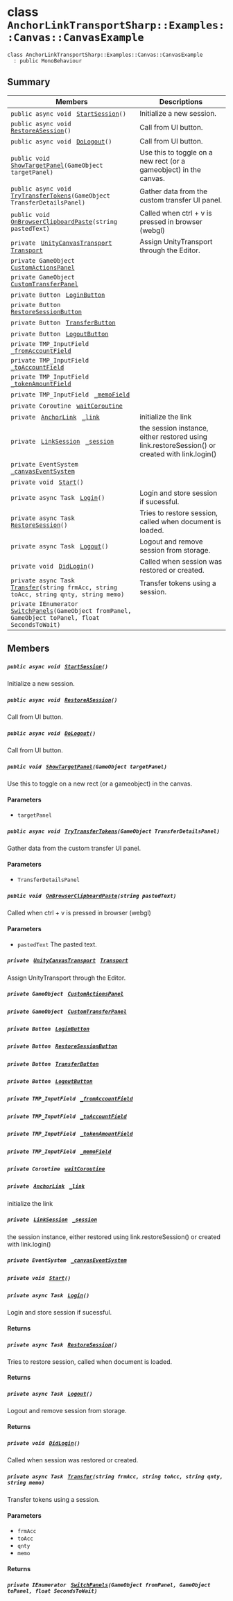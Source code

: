# class `AnchorLinkTransportSharp::Examples::Canvas::CanvasExample` 

```
class AnchorLinkTransportSharp::Examples::Canvas::CanvasExample
  : public MonoBehaviour
```

## Summary

 Members                                | Descriptions                                
----------------------------------------|---------------------------------------------
`public async void ` [`StartSession`](#class_anchor_link_transport_sharp_1_1_examples_1_1_canvas_1_1_canvas_example_1a21a21c71ee0ace02fd3160e2837634eb)`()` | Initialize a new session.
`public async void ` [`RestoreASession`](#class_anchor_link_transport_sharp_1_1_examples_1_1_canvas_1_1_canvas_example_1afea5a36560e6fcb1b0678f39a5c15b7a)`()` | Call from UI button.
`public async void ` [`DoLogout`](#class_anchor_link_transport_sharp_1_1_examples_1_1_canvas_1_1_canvas_example_1a50120f60083f3b65162d886528fbe29c)`()` | Call from UI button.
`public void ` [`ShowTargetPanel`](#class_anchor_link_transport_sharp_1_1_examples_1_1_canvas_1_1_canvas_example_1aa07ec4761b8644ff9aeaf15c3872dcdd)`(GameObject targetPanel)` | Use this to toggle on a new rect (or a gameobject) in the canvas.
`public async void ` [`TryTransferTokens`](#class_anchor_link_transport_sharp_1_1_examples_1_1_canvas_1_1_canvas_example_1a6438f85911eb313073eca6ec1cc2d3fb)`(GameObject TransferDetailsPanel)` | Gather data from the custom transfer UI panel.
`public void ` [`OnBrowserClipboardPaste`](#class_anchor_link_transport_sharp_1_1_examples_1_1_canvas_1_1_canvas_example_1a009752823a43afe0e10b9e91dfee8ae2)`(string pastedText)` | Called when ctrl + v is pressed in browser (webgl)
`private ` [`UnityCanvasTransport`](AnchorLinkTransportSharp--Src--Transports--Canvas--UnityCanvasTransport.md)` ` [`Transport`](#class_anchor_link_transport_sharp_1_1_examples_1_1_canvas_1_1_canvas_example_1a6fb478943c7a1f823ab22bfa7b15f015) | Assign UnityTransport through the Editor.
`private GameObject ` [`CustomActionsPanel`](#class_anchor_link_transport_sharp_1_1_examples_1_1_canvas_1_1_canvas_example_1a6fff9e3e3300f7c0960ddcaccef1ffbd) | 
`private GameObject ` [`CustomTransferPanel`](#class_anchor_link_transport_sharp_1_1_examples_1_1_canvas_1_1_canvas_example_1a4596cbd6121197c94bd4e0d4109deecc) | 
`private Button ` [`LoginButton`](#class_anchor_link_transport_sharp_1_1_examples_1_1_canvas_1_1_canvas_example_1a14ce573f076bdd94dc78abf946718885) | 
`private Button ` [`RestoreSessionButton`](#class_anchor_link_transport_sharp_1_1_examples_1_1_canvas_1_1_canvas_example_1aa3122a5c822deeb2e84a04f637936d42) | 
`private Button ` [`TransferButton`](#class_anchor_link_transport_sharp_1_1_examples_1_1_canvas_1_1_canvas_example_1ac372f612d7aed4ac8a1b4a3349f3eeba) | 
`private Button ` [`LogoutButton`](#class_anchor_link_transport_sharp_1_1_examples_1_1_canvas_1_1_canvas_example_1ad2f6ad4809aaadcd5a7884c5bf69acd9) | 
`private TMP_InputField ` [`_fromAccountField`](#class_anchor_link_transport_sharp_1_1_examples_1_1_canvas_1_1_canvas_example_1a46c49700135c903e55307b84df853307) | 
`private TMP_InputField ` [`_toAccountField`](#class_anchor_link_transport_sharp_1_1_examples_1_1_canvas_1_1_canvas_example_1a823b12fdd05f0799abb0fd8050fe60a1) | 
`private TMP_InputField ` [`_tokenAmountField`](#class_anchor_link_transport_sharp_1_1_examples_1_1_canvas_1_1_canvas_example_1a6e9aa7c7cba3519f52ebbe42495513f9) | 
`private TMP_InputField ` [`_memoField`](#class_anchor_link_transport_sharp_1_1_examples_1_1_canvas_1_1_canvas_example_1a1bf551e8540482d05a47837326a48fd7) | 
`private Coroutine ` [`waitCoroutine`](#class_anchor_link_transport_sharp_1_1_examples_1_1_canvas_1_1_canvas_example_1acaf3524519c2960c79f6a7d20e97d9aa) | 
`private ` [`AnchorLink`](AnchorLinkSharp--AnchorLink.md)` ` [`_link`](#class_anchor_link_transport_sharp_1_1_examples_1_1_canvas_1_1_canvas_example_1ab83a853dc8e03635061e08d6e0330778) | initialize the link
`private ` [`LinkSession`](AnchorLinkSharp--LinkSession.md)` ` [`_session`](#class_anchor_link_transport_sharp_1_1_examples_1_1_canvas_1_1_canvas_example_1a028dc4f27d9ba73226782f611d3ac6b4) | the session instance, either restored using link.restoreSession() or created with link.login()
`private EventSystem ` [`_canvasEventSystem`](#class_anchor_link_transport_sharp_1_1_examples_1_1_canvas_1_1_canvas_example_1acc92c1097922093b8ddd19f150619efa) | 
`private void ` [`Start`](#class_anchor_link_transport_sharp_1_1_examples_1_1_canvas_1_1_canvas_example_1a07aaf1227e4d645f15e0a964f54ef291)`()` | 
`private async Task ` [`Login`](#class_anchor_link_transport_sharp_1_1_examples_1_1_canvas_1_1_canvas_example_1a1e2c964859fcad3068b0e8c497dfc595)`()` | Login and store session if sucessful.
`private async Task ` [`RestoreSession`](#class_anchor_link_transport_sharp_1_1_examples_1_1_canvas_1_1_canvas_example_1adadc720358152fd54c27c3b46e0e9e3f)`()` | Tries to restore session, called when document is loaded.
`private async Task ` [`Logout`](#class_anchor_link_transport_sharp_1_1_examples_1_1_canvas_1_1_canvas_example_1a6cb278c915d3dc67fc4a4539ee1418ef)`()` | Logout and remove session from storage.
`private void ` [`DidLogin`](#class_anchor_link_transport_sharp_1_1_examples_1_1_canvas_1_1_canvas_example_1a44c32017daaa3807a8938a368b707ac1)`()` | Called when session was restored or created.
`private async Task ` [`Transfer`](#class_anchor_link_transport_sharp_1_1_examples_1_1_canvas_1_1_canvas_example_1a25397506d3153a001f7a7fa954d7b1f1)`(string frmAcc, string toAcc, string qnty, string memo)` | Transfer tokens using a session.
`private IEnumerator ` [`SwitchPanels`](#class_anchor_link_transport_sharp_1_1_examples_1_1_canvas_1_1_canvas_example_1a906a251a06dfd177e4d81bbf1645c2c1)`(GameObject fromPanel, GameObject toPanel, float SecondsToWait)` | 

## Members

##### `public async void ` [`StartSession`](#class_anchor_link_transport_sharp_1_1_examples_1_1_canvas_1_1_canvas_example_1a21a21c71ee0ace02fd3160e2837634eb)`()` 

Initialize a new session.

##### `public async void ` [`RestoreASession`](#class_anchor_link_transport_sharp_1_1_examples_1_1_canvas_1_1_canvas_example_1afea5a36560e6fcb1b0678f39a5c15b7a)`()` 

Call from UI button.

##### `public async void ` [`DoLogout`](#class_anchor_link_transport_sharp_1_1_examples_1_1_canvas_1_1_canvas_example_1a50120f60083f3b65162d886528fbe29c)`()` 

Call from UI button.

##### `public void ` [`ShowTargetPanel`](#class_anchor_link_transport_sharp_1_1_examples_1_1_canvas_1_1_canvas_example_1aa07ec4761b8644ff9aeaf15c3872dcdd)`(GameObject targetPanel)` 

Use this to toggle on a new rect (or a gameobject) in the canvas.

#### Parameters
* `targetPanel`

##### `public async void ` [`TryTransferTokens`](#class_anchor_link_transport_sharp_1_1_examples_1_1_canvas_1_1_canvas_example_1a6438f85911eb313073eca6ec1cc2d3fb)`(GameObject TransferDetailsPanel)` 

Gather data from the custom transfer UI panel.

#### Parameters
* `TransferDetailsPanel`

##### `public void ` [`OnBrowserClipboardPaste`](#class_anchor_link_transport_sharp_1_1_examples_1_1_canvas_1_1_canvas_example_1a009752823a43afe0e10b9e91dfee8ae2)`(string pastedText)` 

Called when ctrl + v is pressed in browser (webgl)

#### Parameters
* `pastedText` The pasted text.

##### `private ` [`UnityCanvasTransport`](AnchorLinkTransportSharp--Src--Transports--Canvas--UnityCanvasTransport.md)` ` [`Transport`](#class_anchor_link_transport_sharp_1_1_examples_1_1_canvas_1_1_canvas_example_1a6fb478943c7a1f823ab22bfa7b15f015) 

Assign UnityTransport through the Editor.

##### `private GameObject ` [`CustomActionsPanel`](#class_anchor_link_transport_sharp_1_1_examples_1_1_canvas_1_1_canvas_example_1a6fff9e3e3300f7c0960ddcaccef1ffbd) 

##### `private GameObject ` [`CustomTransferPanel`](#class_anchor_link_transport_sharp_1_1_examples_1_1_canvas_1_1_canvas_example_1a4596cbd6121197c94bd4e0d4109deecc) 

##### `private Button ` [`LoginButton`](#class_anchor_link_transport_sharp_1_1_examples_1_1_canvas_1_1_canvas_example_1a14ce573f076bdd94dc78abf946718885) 

##### `private Button ` [`RestoreSessionButton`](#class_anchor_link_transport_sharp_1_1_examples_1_1_canvas_1_1_canvas_example_1aa3122a5c822deeb2e84a04f637936d42) 

##### `private Button ` [`TransferButton`](#class_anchor_link_transport_sharp_1_1_examples_1_1_canvas_1_1_canvas_example_1ac372f612d7aed4ac8a1b4a3349f3eeba) 

##### `private Button ` [`LogoutButton`](#class_anchor_link_transport_sharp_1_1_examples_1_1_canvas_1_1_canvas_example_1ad2f6ad4809aaadcd5a7884c5bf69acd9) 

##### `private TMP_InputField ` [`_fromAccountField`](#class_anchor_link_transport_sharp_1_1_examples_1_1_canvas_1_1_canvas_example_1a46c49700135c903e55307b84df853307) 

##### `private TMP_InputField ` [`_toAccountField`](#class_anchor_link_transport_sharp_1_1_examples_1_1_canvas_1_1_canvas_example_1a823b12fdd05f0799abb0fd8050fe60a1) 

##### `private TMP_InputField ` [`_tokenAmountField`](#class_anchor_link_transport_sharp_1_1_examples_1_1_canvas_1_1_canvas_example_1a6e9aa7c7cba3519f52ebbe42495513f9) 

##### `private TMP_InputField ` [`_memoField`](#class_anchor_link_transport_sharp_1_1_examples_1_1_canvas_1_1_canvas_example_1a1bf551e8540482d05a47837326a48fd7) 

##### `private Coroutine ` [`waitCoroutine`](#class_anchor_link_transport_sharp_1_1_examples_1_1_canvas_1_1_canvas_example_1acaf3524519c2960c79f6a7d20e97d9aa) 

##### `private ` [`AnchorLink`](AnchorLinkSharp--AnchorLink.md)` ` [`_link`](#class_anchor_link_transport_sharp_1_1_examples_1_1_canvas_1_1_canvas_example_1ab83a853dc8e03635061e08d6e0330778) 

initialize the link

##### `private ` [`LinkSession`](AnchorLinkSharp--LinkSession.md)` ` [`_session`](#class_anchor_link_transport_sharp_1_1_examples_1_1_canvas_1_1_canvas_example_1a028dc4f27d9ba73226782f611d3ac6b4) 

the session instance, either restored using link.restoreSession() or created with link.login()

##### `private EventSystem ` [`_canvasEventSystem`](#class_anchor_link_transport_sharp_1_1_examples_1_1_canvas_1_1_canvas_example_1acc92c1097922093b8ddd19f150619efa) 

##### `private void ` [`Start`](#class_anchor_link_transport_sharp_1_1_examples_1_1_canvas_1_1_canvas_example_1a07aaf1227e4d645f15e0a964f54ef291)`()` 

##### `private async Task ` [`Login`](#class_anchor_link_transport_sharp_1_1_examples_1_1_canvas_1_1_canvas_example_1a1e2c964859fcad3068b0e8c497dfc595)`()` 

Login and store session if sucessful.

#### Returns

##### `private async Task ` [`RestoreSession`](#class_anchor_link_transport_sharp_1_1_examples_1_1_canvas_1_1_canvas_example_1adadc720358152fd54c27c3b46e0e9e3f)`()` 

Tries to restore session, called when document is loaded.

#### Returns

##### `private async Task ` [`Logout`](#class_anchor_link_transport_sharp_1_1_examples_1_1_canvas_1_1_canvas_example_1a6cb278c915d3dc67fc4a4539ee1418ef)`()` 

Logout and remove session from storage.

#### Returns

##### `private void ` [`DidLogin`](#class_anchor_link_transport_sharp_1_1_examples_1_1_canvas_1_1_canvas_example_1a44c32017daaa3807a8938a368b707ac1)`()` 

Called when session was restored or created.

##### `private async Task ` [`Transfer`](#class_anchor_link_transport_sharp_1_1_examples_1_1_canvas_1_1_canvas_example_1a25397506d3153a001f7a7fa954d7b1f1)`(string frmAcc, string toAcc, string qnty, string memo)` 

Transfer tokens using a session.

#### Parameters
* `frmAcc` 
* `toAcc` 
* `qnty` 
* `memo` 

#### Returns

##### `private IEnumerator ` [`SwitchPanels`](#class_anchor_link_transport_sharp_1_1_examples_1_1_canvas_1_1_canvas_example_1a906a251a06dfd177e4d81bbf1645c2c1)`(GameObject fromPanel, GameObject toPanel, float SecondsToWait)` 

